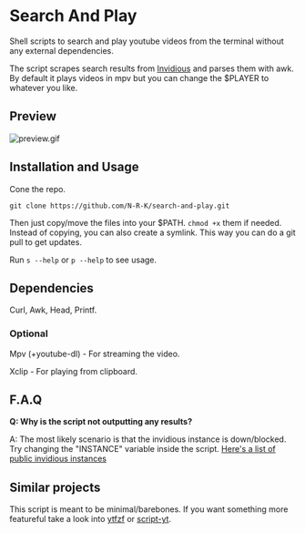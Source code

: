# Search And Play
Shell scripts to search and play youtube videos from the terminal without any external dependencies.

The script scrapes search results from [Invidious](https://github.com/iv-org/invidious) and parses them with awk. By default it plays videos in mpv but you can change the $PLAYER to whatever you like.

## Preview
![preview.gif](preview.gif)

## Installation and Usage
Cone the repo.

```
git clone https://github.com/N-R-K/search-and-play.git
```

Then just copy/move the files into your $PATH. `chmod +x` them if needed.
Instead of copying, you can also create a symlink. This way you can do a git pull to get updates.

Run `s --help` or `p --help` to see usage.

## Dependencies
Curl, Awk, Head, Printf.

### Optional
Mpv (+youtube-dl) - For streaming the video.

Xclip - For playing from clipboard.

## F.A.Q
**Q: Why is the script not outputting any results?**

A: The most likely scenario is that the invidious instance is down/blocked. Try changing the "INSTANCE" variable inside the script. [Here's a list of public invidious instances](https://github.com/iv-org/documentation/blob/master/Invidious-Instances.md)

## Similar projects
This script is meant to be minimal/barebones. If you want something more featureful take a look into [ytfzf](https://github.com/pystardust/ytfzf) or [script-yt](https://github.com/sayan01/scripts/blob/master/yt).

